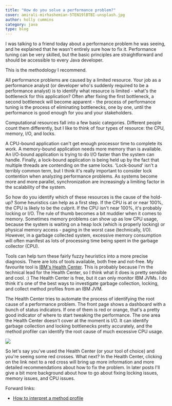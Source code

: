 ```yaml
---
title: "How do you solve a performance problem?"
cover: amirali-mirhashemian-5TEN19lBTBI-unsplash.jpg
author: holly cummins
category: java
type: blog
---
```


I was talking to a friend today about a performance problem he was seeing, and he explained that he wasn't entirely sure how to fix it. Performance tuning can be very skilled, but the basic principles are straightforward and should be accessible to every Java developer.

This is the methodology I recommend.

All performance problems are caused by a limited resource. Your job as a performance analyst (or developer who's suddenly required to be a performance analyst) is to identify what resource is limited - what's the bottleneck for this application? Often after fixing the first bottleneck, a second bottleneck will become apparent - the process of performance tuning is the process of eliminating bottlenecks, one by one, until the performance is good enough for you and your stakeholders.

Computational resources fall into a few basic categories. Different people count them differently, but I like to think of four types of resource: the CPU, memory, I/O, and locks.

A CPU-bound application can't get enough processor time to complete its work. A memory-bound application needs more memory than is available. An I/O-bound application is trying to do I/O faster than the system can handle. Finally, a lock-bound application is being held up by the fact that multiple threads are contending on the same locks. 'Lock-bound' isn't a terribly common term, but I think it's really important to consider lock contention when analyzing performance problems. As systems become more and more parallel, synchronization are increasingly a limiting factor in the scalability of the system.

So how do you identify which of these resources is the cause of the hold-up? Some heuristics can help as a first step. If the CPU is at or near 100%, the CPU is likely to be the culprit. If the CPU isn't near 100%, it's probably locking or I/O. The rule of thumb becomes a bit muddier when it comes to memory. Sometimes memory problems can show up as low CPU usage, because the system is waiting on a heap lock (which is properly locking) or physical memory access - paging in the worst case (technically, I/O). However, in a garbage collected system, excessive memory consumption will often manifest as lots of processing time being spent in the garbage collector (CPU).

Tools can help turn these fairly fuzzy heuristics into a more precise diagnosis. There are lots of tools available, both free and not-free. My favourite tool is [IBM's Health Center](https://www14.software.ibm.com/iwm/web/cc/earlyprograms/ibm/ibmmdtjhc/). This is probably because I'm the technical lead for the Health Center, so I think what it does is pretty sensible and cool. :) The Health Center is free, but it can only monitor IBM JVMs. I do think it's one of the best ways to investigate garbage collection, locking, and collect method profiles from an IBM JVM.

The Health Center tries to automate the process of identifying the root cause of a performance problem. The front page shows a dashboard with a bunch of status indicators. If one of them is red or orange, that's a pretty good indicator of where to start tweaking the performance. The one area the Health Center doesn't cover at the moment is I/O. It can identify garbage collection and locking bottlenecks pretty accurately, and the method profiler can identify the root cause of much excessive CPU usage.

[![](http://2.bp.blogspot.com/_CzL4MgtWqlE/Sggy6HAzJYI/AAAAAAAAACM/1cXKDqpX0jU/s400/healthcenterfrontpage.gif)](http://2.bp.blogspot.com/_CzL4MgtWqlE/Sggy6HAzJYI/AAAAAAAAACM/1cXKDqpX0jU/s1600-h/healthcenterfrontpage.gif)

So let's say you've used the Health Center (or your tool of choice) and you're seeing some red crosses. What next? In the Health Center, clicking on the link next to a red cross will bring up more information and more detailed recommendations about how to fix the problem. In later posts I'll give a bit more background about how to go about fixing locking issues, memory issues, and CPU issues.

Forward links:

- [How to interpret a method profile](http://hollycummins.blogspot.com/2009/05/how-to-interpret-method-profile.html)
